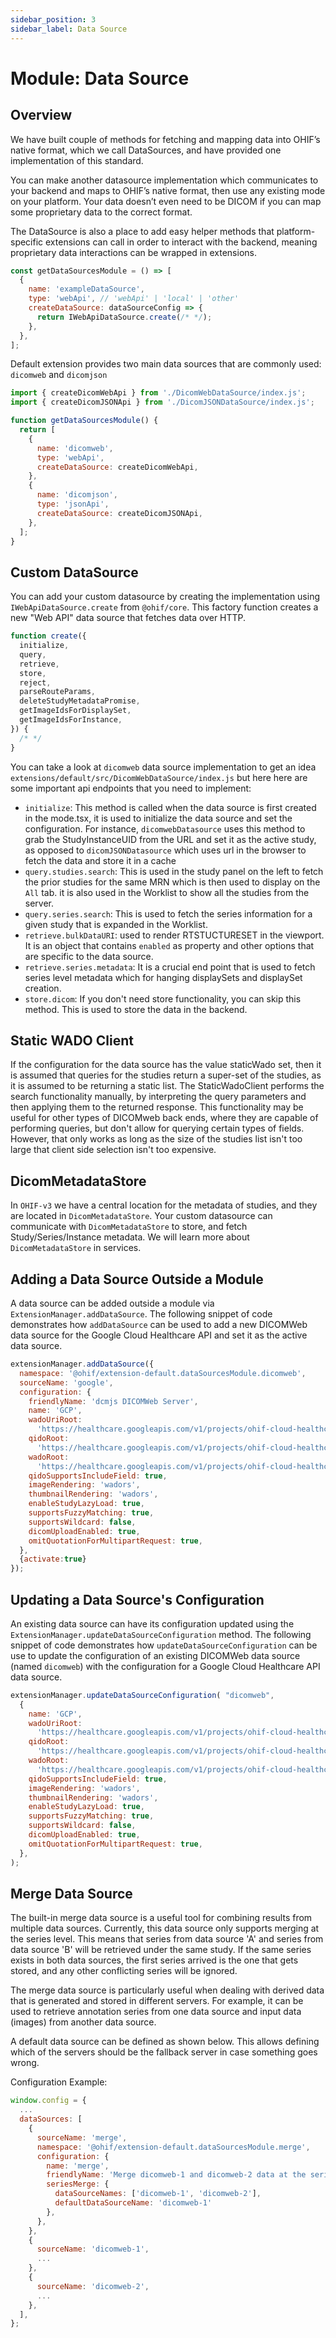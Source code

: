 ```yaml
---
sidebar_position: 3
sidebar_label: Data Source
---
```


# Module: Data Source

## Overview

We have built couple of methods for fetching and mapping data into OHIF’s native
format, which we call DataSources, and have provided one implementation of this
standard.

You can make another datasource implementation which communicates to your
backend and maps to OHIF’s native format, then use any existing mode on your
platform. Your data doesn’t even need to be DICOM if you can map some
proprietary data to the correct format.

The DataSource is also a place to add easy helper methods that platform-specific
extensions can call in order to interact with the backend, meaning proprietary
data interactions can be wrapped in extensions.

```js
const getDataSourcesModule = () => [
  {
    name: 'exampleDataSource',
    type: 'webApi', // 'webApi' | 'local' | 'other'
    createDataSource: dataSourceConfig => {
      return IWebApiDataSource.create(/* */);
    },
  },
];
```

Default extension provides two main data sources that are commonly used:
`dicomweb` and `dicomjson`

```js
import { createDicomWebApi } from './DicomWebDataSource/index.js';
import { createDicomJSONApi } from './DicomJSONDataSource/index.js';

function getDataSourcesModule() {
  return [
    {
      name: 'dicomweb',
      type: 'webApi',
      createDataSource: createDicomWebApi,
    },
    {
      name: 'dicomjson',
      type: 'jsonApi',
      createDataSource: createDicomJSONApi,
    },
  ];
}
```

## Custom DataSource

You can add your custom datasource by creating the implementation using
`IWebApiDataSource.create` from `@ohif/core`. This factory function creates a
new "Web API" data source that fetches data over HTTP.

```js title="platform/core/src/DataSources/IWebApiDataSource.js"
function create({
  initialize,
  query,
  retrieve,
  store,
  reject,
  parseRouteParams,
  deleteStudyMetadataPromise,
  getImageIdsForDisplaySet,
  getImageIdsForInstance,
}) {
  /* */
}
```

You can take a look at `dicomweb` data source implementation to get an idea
`extensions/default/src/DicomWebDataSource/index.js` but here here are some
important api endpoints that you need to implement:

- `initialize`: This method is called when the data source is first created in the mode.tsx, it is used to initialize the data source and set the configuration. For instance, `dicomwebDatasource` uses this method to grab the StudyInstanceUID from the URL and set it as the active study, as opposed to `dicomJSONDatasource` which uses url in the browser to fetch the data and store it in a cache
- `query.studies.search`: This is used in the study panel on the left to fetch the prior studies for the same MRN which is then used to display on the `All` tab. it is also used in the Worklist to show all the studies from the server.
- `query.series.search`: This is used to fetch the series information for a given study that is expanded in the Worklist.
- `retrieve.bulkDataURI`: used to render RTSTUCTURESET in the viewport. It is an object that contains `enabled` as property and other options that are specific to the data source.
- `retrieve.series.metadata`: It is a crucial end point that is used to fetch series level metadata which for hanging displaySets and displaySet creation.
- `store.dicom`: If you don't need store functionality, you can skip this method. This is used to store the data in the backend.

## Static WADO Client

If the configuration for the data source has the value staticWado set, then it
is assumed that queries for the studies return a super-set of the studies, as it
is assumed to be returning a static list. The StaticWadoClient performs the
search functionality manually, by interpreting the query parameters and then
applying them to the returned response. This functionality may be useful for
other types of DICOMweb back ends, where they are capable of performing queries,
but don't allow for querying certain types of fields. However, that only works
as long as the size of the studies list isn't too large that client side
selection isn't too expensive.

## DicomMetadataStore

In `OHIF-v3` we have a central location for the metadata of studies, and they are
located in `DicomMetadataStore`. Your custom datasource can communicate with
`DicomMetadataStore` to store, and fetch Study/Series/Instance metadata. We will
learn more about `DicomMetadataStore` in services.

## Adding a Data Source Outside a Module

A data source can be added outside a module via `ExtensionManager.addDataSource`.
The following snippet of code demonstrates how `addDataSource` can be used to add
a new DICOMWeb data source for the Google Cloud Healthcare API and set it as the
active data source.

```js
extensionManager.addDataSource({
  namespace: '@ohif/extension-default.dataSourcesModule.dicomweb',
  sourceName: 'google',
  configuration: {
    friendlyName: 'dcmjs DICOMWeb Server',
    name: 'GCP',
    wadoUriRoot:
      'https://healthcare.googleapis.com/v1/projects/ohif-cloud-healthcare/locations/us-east4/datasets/ohif-qa-dataset/dicomStores/ohif-qa-2/dicomWeb',
    qidoRoot:
      'https://healthcare.googleapis.com/v1/projects/ohif-cloud-healthcare/locations/us-east4/datasets/ohif-qa-dataset/dicomStores/ohif-qa-2/dicomWeb',
    wadoRoot:
      'https://healthcare.googleapis.com/v1/projects/ohif-cloud-healthcare/locations/us-east4/datasets/ohif-qa-dataset/dicomStores/ohif-qa-2/dicomWeb',
    qidoSupportsIncludeField: true,
    imageRendering: 'wadors',
    thumbnailRendering: 'wadors',
    enableStudyLazyLoad: true,
    supportsFuzzyMatching: true,
    supportsWildcard: false,
    dicomUploadEnabled: true,
    omitQuotationForMultipartRequest: true,
  },
  {activate:true}
});
```

## Updating a Data Source's Configuration

An existing data source can have its configuration updated using the
`ExtensionManager.updateDataSourceConfiguration` method. The following snippet of
code demonstrates how `updateDataSourceConfiguration` can be use to update the
configuration of an existing DICOMWeb data source (named `dicomweb`) with the
configuration for a Google Cloud Healthcare API data source.

```js
extensionManager.updateDataSourceConfiguration( "dicomweb",
  {
    name: 'GCP',
    wadoUriRoot:
      'https://healthcare.googleapis.com/v1/projects/ohif-cloud-healthcare/locations/us-east4/datasets/ohif-qa-dataset/dicomStores/ohif-qa-2/dicomWeb',
    qidoRoot:
      'https://healthcare.googleapis.com/v1/projects/ohif-cloud-healthcare/locations/us-east4/datasets/ohif-qa-dataset/dicomStores/ohif-qa-2/dicomWeb',
    wadoRoot:
      'https://healthcare.googleapis.com/v1/projects/ohif-cloud-healthcare/locations/us-east4/datasets/ohif-qa-dataset/dicomStores/ohif-qa-2/dicomWeb',
    qidoSupportsIncludeField: true,
    imageRendering: 'wadors',
    thumbnailRendering: 'wadors',
    enableStudyLazyLoad: true,
    supportsFuzzyMatching: true,
    supportsWildcard: false,
    dicomUploadEnabled: true,
    omitQuotationForMultipartRequest: true,
  },
);
```

## Merge Data Source
The built-in merge data source is a useful tool for combining results from multiple data sources.
Currently, this data source only supports merging at the series level. This means that series from data source 'A'
and series from data source 'B' will be retrieved under the same study. If the same series exists in both data sources,
the first series arrived is the one that gets stored, and any other conflicting series will be ignored.

The merge data source is particularly useful when dealing with derived data that is generated and stored in different servers.
For example, it can be used to retrieve annotation series from one data source and input data (images) from another data source.

A default data source can be defined as shown below. This allows defining which of the servers should be the
fallback server in case something goes wrong.

Configuration Example:
```js
window.config = {
  ...
  dataSources: [
    {
      sourceName: 'merge',
      namespace: '@ohif/extension-default.dataSourcesModule.merge',
      configuration: {
        name: 'merge',
        friendlyName: 'Merge dicomweb-1 and dicomweb-2 data at the series level',
        seriesMerge: {
          dataSourceNames: ['dicomweb-1', 'dicomweb-2'],
          defaultDataSourceName: 'dicomweb-1'
        },
      },
    },
    {
      sourceName: 'dicomweb-1',
      ...
    },
    {
      sourceName: 'dicomweb-2',
      ...
    },
  ],
};
```
